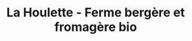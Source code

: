 ---
title: "La Houlette - Ferme bergère et fromagère bio"
url: /la-devise/la-houlette-ferme-bergere-et-fromagere-bio/
shop: Käse
---